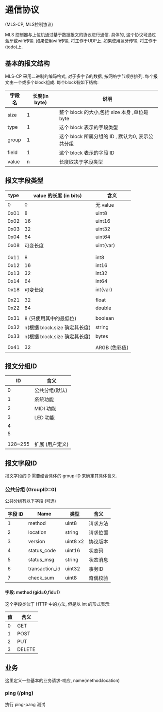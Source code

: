 # 通信协议
(MLS-CP, MLS控制协议)

MLS 控制器与上位机通过基于数据报文的协议进行通信.
具体的, 这个协议可通过蓝牙或wifi传输. 
如果使用wifi传输, 将工作于UDP上.
如果使用蓝牙传输, 将工作于(todo)上.

## 基本的报文结构


MLS-CP 采用二进制的编码格式, 对于多字节的数据, 按网络字节顺序排列.
每个报文由一个或多个block组成. 
每个block有如下结构:

| 字段名 | 长度(in byte) | 说明                                             |
| ------ | ------------- | ------------------------------------------------ |
| size   | 1             | 整个 block 的大小,包括 size 本身 ,单位是byte     |
| type   | 1             | 这个 block 表示的字段类型                        |
| group  | 1             | 这个 block 所属分组的 ID , 默认为0, 表示公共分组 |
| field  | 1             | 这个 block 表示的字段 ID                         |
| value  | n             | 长度取决于字段类型                               |


## 报文字段类型


| type | value 的长度 (in bits)        | 含义          |
| ---- | ----------------------------- | ------------- |
| 0    | 0                             | 无 value      |
| 0x01 | 8                             | uint8         |
| 0x02 | 16                            | uint16        |
| 0x03 | 32                            | uint32        |
| 0x04 | 64                            | uint64        |
| 0x08 | 可变长度                      | uint(var)     |
|      |                               |               |
|      |                               |               |
| 0x11 | 8                             | int8          |
| 0x12 | 16                            | int16         |
| 0x13 | 32                            | int32         |
| 0x14 | 64                            | int64         |
| 0x18 | 可变长度                      | int(var)      |
|      |                               |               |
| 0x21 | 32                            | float         |
| 0x22 | 64                            | double        |
|      |                               |               |
| 0x31 | 8 (只使用其中的最低位)        | boolean       |
| 0x32 | n(根据 block.size 确定其长度) | string        |
| 0x33 | n(根据 block.size 确定其长度) | bytes         |
|      |                               |               |
| 0x41 | 32                            | ARGB (色彩值) |





## 报文分组ID

| ID      | 含义            |
| ------- | --------------- |
| 0       | 公共分组(默认)  |
| 1       | 系统功能        |
| 2       | MIDI 功能       |
| 3       | LED 功能        |
| 4       |                 |
| 5       |                 |
|         |                 |
| 128~255 | 扩展 (用户定义) |

## 报文字段ID

报文字段的ID 需要结合具体的 group-ID 来确定其具体含义.


### 公共分组 (GroupID=0)

公共分组有以下字段 (可选)

| 字段 ID | Name           | 类型     | 含义     |
| ------- | -------------- | -------- | -------- |
| 1       | method         | uint8    | 请求方法 |
| 2       | location       | string   | 请求位置 |
| 3       | version        | uint8 x2 | 协议版本 |
| 4       | status_code    | uint16   | 状态码   |
| 5       | status_msg     | string   | 状态消息 |
| 6       | transaction_id | uint32   | 事务ID   |
| 7       | check_sum      | uint8    | 奇偶校验 |


#### 字段: method  (gid=0,fid=1)

这个字段类似于 HTTP 中的方法, 但是以 int 的形式表示:

| 值  | 含义   |
| --- | ------ |
| 0   | GET    |
| 1   | POST   |
| 2   | PUT    |
| 3   | DELETE |


## 业务

这里定义一些基本的业务请求-响应,   name(method:location)





### ping (/ping)

执行 ping-pang 测试
